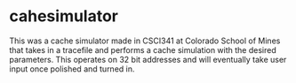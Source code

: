 # cahesimulator
This was a cache simulator made in CSCI341 at Colorado School of Mines that takes in a tracefile and performs a cache simulation with the desired parameters. This operates on 32 bit addresses and will eventually take user input once polished and turned in.
